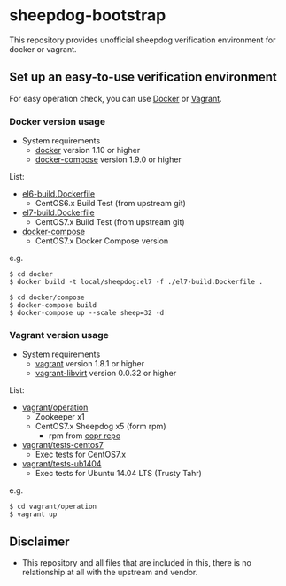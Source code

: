 # sheepdog-bootstrap

This repository provides unofficial sheepdog verification environment for docker or vagrant.

## Set up an easy-to-use verification environment

For easy operation check, you can use [Docker](https://www.docker.com/) or [Vagrant](https://www.vagrantup.com/).

### Docker version usage

- System requirements
  - [docker](https://docs.docker.com/) version 1.10 or higher
  - [docker-compose](https://docs.docker.com/compose/) version 1.9.0 or higher

List:

- [el6-build.Dockerfile](docker/el6-build.Dockerfile)
    - CentOS6.x Build Test (from upstream git)
- [el7-build.Dockerfile](docker/el7-build.Dockerfile)
    - CentOS7.x Build Test (from upstream git)
- [docker-compose](docker/compose/)
    - CentOS7.x Docker Compose version


e.g.

```code
$ cd docker
$ docker build -t local/sheepdog:el7 -f ./el7-build.Dockerfile .
```

```code
$ cd docker/compose
$ docker-compose build
$ docker-compose up --scale sheep=32 -d
```


### Vagrant version usage

 - System requirements
   - [vagrant](https://www.vagrantup.com/docs/) version 1.8.1 or higher
   - [vagrant-libvirt](https://github.com/vagrant-libvirt/vagrant-libvirt) version 0.0.32 or higher

List:

- [vagrant/operation](vagrant/operation)
    - Zookeeper x1
    - CentOS7.x Sheepdog x5 (form rpm)
      - rpm from [copr repo](https://copr.fedorainfracloud.org/coprs/khara/sheepdog/)
- [vagrant/tests-centos7](vagrant/tests-centos7)
    - Exec tests for CentOS7.x
- [vagrant/tests-ub1404](vagrant/tests-ub1404)
    - Exec tests for Ubuntu 14.04 LTS (Trusty Tahr)


e.g.

```code
$ cd vagrant/operation
$ vagrant up
```



## Disclaimer

- This repository and all files that are included in this, there is no relationship at all with the upstream and vendor.
